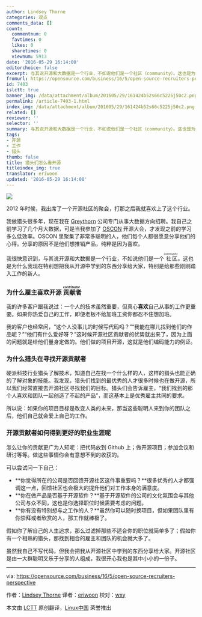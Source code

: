 ```yaml
---
author: Lindsey Thorne
categories: 观点
comments_data: []
count:
  commentnum: 0
  favtimes: 0
  likes: 0
  sharetimes: 0
  viewnum: 5913
date: '2016-05-29 16:14:00'
editorchoice: false
excerpt: 与其说开源和大数据是一个行业，不如说他们是一个社区（community）。这也是为什么我现在特别想把我从开源中学到的东西分享给大家，特别是给那些刚刚踏入工作的新人。
fromurl: https://opensource.com/business/16/5/open-source-recruiters-perspective
id: 7403
islctt: true
banner_img: /data/attachment/album/201605/29/161424b52s66c5225j50c2.png
permalink: /article-7403-1.html
index_img: /data/attachment/album/201605/29/161424b52s66c5225j50c2.png.thumb.jpg
related: []
reviewer: ''
selector: ''
summary: 与其说开源和大数据是一个行业，不如说他们是一个社区（community）。这也是为什么我现在特别想把我从开源中学到的东西分享给大家，特别是给那些刚刚踏入工作的新人。
tags:
- 开源
- 工作
- 猎头
thumb: false
title: 猎头们怎么看开源
titleindex_img: true
translator: eriwoon
updated: '2016-05-29 16:14:00'
---
```


![](/data/attachment/album/201605/29/161424b52s66c5225j50c2.png)


2012 年时候，我出席了一个开源社区的聚会，打那之后我就喜欢上了这个行业。


我做猎头很多年，现在我在 [Greythorn](http://www.greythorn.com/) 公司专门从事大数据方向招聘。我自己之前学习了几个月大数据，可是当我参加了 [OSCON](http://conferences.oreilly.com/oscon) 开源大会，才发现之前的学习多么低效率。OSCON 里聚集了非常多聪明的人，他们每个人都很愿意分享他们的心得。分享的原因不是他们想推销产品，纯粹是因为喜欢。


我很快意识到，与其说开源和大数据是一个行业，不如说他们是一个<ruby> 社区 <rp>  （ </rp> <rt>  community </rt> <rp>  ） </rp></ruby>。这也是为什么我现在特别想把我从开源中学到的东西分享给大家，特别是给那些刚刚踏入工作的新人。


### 为什么雇主喜欢开源<ruby> 贡献者 <rp>  （ </rp> <rt>  contributor </rt> <rp>  ） </rp></ruby>


我的许多客户跟我说过：一个人的技术虽然重要，但真心**喜欢**自己从事的工作更重要。如果你热爱自己的工作，即便老板不给加班工资你都忍不住想加班。


我的客户也经常问，“这个人没事儿的时候写代码吗？”“我能在哪儿找到他们的作品呢？”“他们有什么爱好呀？”这时候开源社区贡献者的优势就出来了，因为上面的问题就是给他们量身定做的。他们做的项目开源，这就是他们编码能力的例证。


### 为什么猎头在寻找开源贡献者


硬派科技行业猎头了解技术，知道自己在找一个什么样的人，这样的猎头也能正确的了解对象的技能。我发现，猎头们找到的最优秀的人才很多时候也在做开源，所以我们经常直接去开源社区寻找我们的目标。猎头们会告诉雇主，“我们找到的那个人喜欢和团队一起创造了不起的产品”，而这基本上是优秀雇主共同的要求。


所以说：如果你的项目目标是改变人类的未来，那当这些聪明人来到你的团队之后，他们自己就会爱上自己的工作。


### 开源贡献者如何得到更好的职业生涯呢


怎么让你的贡献更广为人知呢：把代码放到 Github 上；做开源项目；参加会议和研讨等等。做这些事情你会有意想不到的收获的。


可以尝试问一下自己：


* **你觉得所在的公司是否回馈开源社区这件事重要吗？**很多优秀的人才都强调这一点，回馈社区也会极大的提升他们对工作本身的满意度。
* **你在做产品是否基于开源软件？**基于开源软件的公司的文化氛围会与其他公司与众不同，这也是你选择职位时候需要考虑的问题。
* **你有没有特别想与之工作的人？**虽然你可以随时换项目，但如果团队里有你崇拜或者欣赏的人，那工作就棒极了。


假如你了解自己的人生追求，那么过滤掉那些不适合你的职位就简单多了；假如你有一个相熟的猎头，那找到相合的雇主和团队的机会就大多了。


虽然我自己不写代码，但我会把我从开源社区中学到的东西分享给大家。开源社区是由一大群聪明又乐于分享的人组成，我很开心我也是其中小小的一份子。




---


via: <https://opensource.com/business/16/5/open-source-recruiters-perspective>


作者：[Lindsey Thorne](https://opensource.com/users/lindsey-thorne) 译者：[eriwoon](https://github.com/eriwoon) 校对：[wxy](https://github.com/wxy)


本文由 [LCTT](https://github.com/LCTT/TranslateProject) 原创翻译，[Linux中国](https://linux.cn/) 荣誉推出